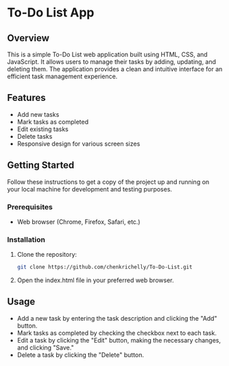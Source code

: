 # To-Do List App

## Overview
This is a simple To-Do List web application built using HTML, CSS, and JavaScript. It allows users to manage their tasks by adding, updating, and deleting them. The application provides a clean and intuitive interface for an efficient task management experience.

## Features
- Add new tasks
- Mark tasks as completed
- Edit existing tasks
- Delete tasks
- Responsive design for various screen sizes

## Getting Started
Follow these instructions to get a copy of the project up and running on your local machine for development and testing purposes.

### Prerequisites
- Web browser (Chrome, Firefox, Safari, etc.)

### Installation
1. Clone the repository:
   ```bash
   git clone https://github.com/chenkrichelly/To-Do-List.git  
2. Open the index.html file in your preferred web browser.

## Usage
- Add a new task by entering the task description and clicking the "Add" button.  
- Mark tasks as completed by checking the checkbox next to each task.  
- Edit a task by clicking the "Edit" button, making the necessary changes, and clicking "Save."  
- Delete a task by clicking the "Delete" button.  
